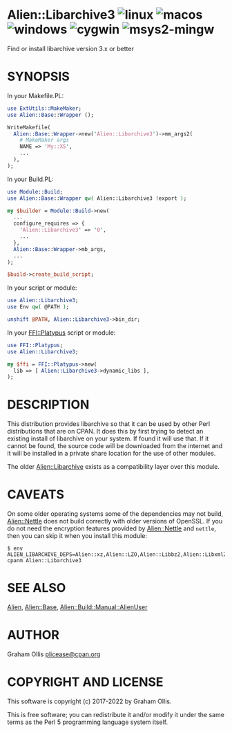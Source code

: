 # Alien::Libarchive3 ![linux](https://github.com/uperl/Alien-Libarchive3/workflows/linux/badge.svg) ![macos](https://github.com/uperl/Alien-Libarchive3/workflows/macos/badge.svg) ![windows](https://github.com/uperl/Alien-Libarchive3/workflows/windows/badge.svg) ![cygwin](https://github.com/uperl/Alien-Libarchive3/workflows/cygwin/badge.svg) ![msys2-mingw](https://github.com/uperl/Alien-Libarchive3/workflows/msys2-mingw/badge.svg)

Find or install libarchive version 3.x or better

# SYNOPSIS

In your Makefile.PL:

```perl
use ExtUtils::MakeMaker;
use Alien::Base::Wrapper ();

WriteMakefile(
  Alien::Base::Wrapper->new('Alien::Libarchive3')->mm_args2(
    # MakeMaker args
    NAME => 'My::XS',
    ...
  ),
);
```

In your Build.PL:

```perl
use Module::Build;
use Alien::Base::Wrapper qw( Alien::Libarchive3 !export );

my $builder = Module::Build->new(
  ...
  configure_requires => {
    'Alien::Libarchive3' => '0',
    ...
  },
  Alien::Base::Wrapper->mb_args,
  ...
);

$build->create_build_script;
```

In your script or module:

```perl
use Alien::Libarchive3;
use Env qw( @PATH );

unshift @PATH, Alien::Libarchive3->bin_dir;
```

In your [FFI::Platypus](https://metacpan.org/pod/FFI::Platypus) script or module:

```perl
use FFI::Platypus;
use Alien::Libarchive3;

my $ffi = FFI::Platypus->new(
  lib => [ Alien::Libarchive3->dynamic_libs ],
);
```

# DESCRIPTION

This distribution provides libarchive so that it can be used by other
Perl distributions that are on CPAN.  It does this by first trying to
detect an existing install of libarchive on your system.  If found it
will use that.  If it cannot be found, the source code will be downloaded
from the internet and it will be installed in a private share location
for the use of other modules.

The older [Alien::Libarchive](https://metacpan.org/pod/Alien::Libarchive) exists as a compatibility layer over this module.

# CAVEATS

On some older operating systems some of the dependencies may not build, [Alien::Nettle](https://metacpan.org/pod/Alien::Nettle)
does not build correctly with older versions of OpenSSL.  If you do not need the encryption
features provided by [Alien::Nettle](https://metacpan.org/pod/Alien::Nettle) and `nettle`, then you can skip it when you install
this module:

```
$ env ALIEN_LIBARCHIVE_DEPS=Alien::xz,Alien::LZO,Alien::Libbz2,Alien::Libxml2 cpanm Alien::Libarchive3
```

# SEE ALSO

[Alien](https://metacpan.org/pod/Alien), [Alien::Base](https://metacpan.org/pod/Alien::Base), [Alien::Build::Manual::AlienUser](https://metacpan.org/pod/Alien::Build::Manual::AlienUser)

# AUTHOR

Graham Ollis <plicease@cpan.org>

# COPYRIGHT AND LICENSE

This software is copyright (c) 2017-2022 by Graham Ollis.

This is free software; you can redistribute it and/or modify it under
the same terms as the Perl 5 programming language system itself.
